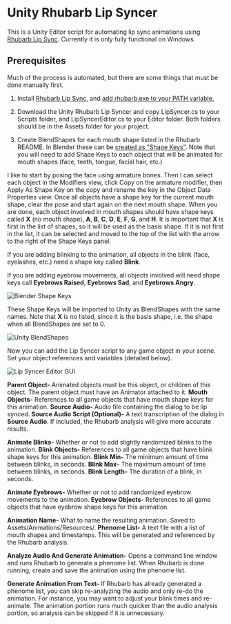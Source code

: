 # Unity Rhubarb Lip Syncer

This is a Unity Editor script for automating lip sync animations using [Rhubarb Lip Sync](https://github.com/DanielSWolf/rhubarb-lip-sync). Currently it is only fully functional on Windows.

## Prerequisites

Much of the process is automated, but there are some things that must be done manually first.

1. Install [Rhubarb Lip Sync](https://github.com/DanielSWolf/rhubarb-lip-sync), and [add rhubarb.exe to your PATH variable.](https://helpdeskgeek.com/windows-10/add-windows-path-environment-variable/)

2. Download the Unity Rhubarb Lip Syncer and copy LipSyncer.cs to your Scripts folder, and LipSyncerEditor.cs to your Editor folder. Both folders should be in the Assets folder for your project.

3. Create BlendShapes for each mouth shape listed in the Rhubarb README. In Blender these can be [created as "Shape Keys"](https://docs.blender.org/manual/en/latest/animation/shape_keys/introduction.html). Note that you will need to add Shape Keys to each object that will be animated for mouth shapes (face, teeth, tongue, facial hair, etc.)

I like to start by posing the face using armature bones. Then I can select each object in the Modifiers view, click Copy on the armature modifier, then Apply As Shape Key on the copy and rename the key in the Object Data Properties view. Once all objects have a shape key for the current mouth shape, clear the pose and start again on the next mouth shape. When you are done, each object involved in mouth shapes should have shape keys called **X** (no mouth shape), **A**, **B**, **C**, **D**, **E**, **F**, **G**, and **H**. It is important that **X** is first in the list of shapes, so it will be used as the basis shape. If it is not first in the list, it can be selected and moved to the top of the list with the arrow to the right of the Shape Keys panel.

If you are adding blinking to the animation, all objects in the blink (face, eyelashes, etc.) need a shape key called **Blink**.

If you are adding eyebrow movements, all objects involved will need shape keys call **Eyebrows Raised**, **Eyebrows Sad**, and **Eyebrows Angry**.

![Blender Shape Keys](https://user-images.githubusercontent.com/39220609/97245481-80b6cf00-17d1-11eb-9e58-589626d5dcdb.png)

These Shape Keys will be imported to Unity as BlendShapes with the same names. Note that **X** is no listed, since it is the basis shape, i.e. the shape when all BlendShapes are set to 0.

![Unity BlendShapes](https://user-images.githubusercontent.com/39220609/97245311-261d7300-17d1-11eb-8c40-9f2c90f36f10.png)

Now you can add the Lip Syncer script to any game object in your scene. Set your object references and variables (detailed below).

![Lip Syncer Editor GUI](https://user-images.githubusercontent.com/39220609/97245398-57963e80-17d1-11eb-8f12-5d563991add7.png)

**Parent Object-** Animated objects must be this object, or children of this object. The parent object must have an Animator attached to it.
**Mouth Objects-** References to all game objects that have mouth shape keys for this animation.
**Source Audio-** Audio file containing the dialog to be lip synced.
**Source Audio Script (Optional)-** A text transcription of the dialog in **Source Audio**. If included, the Rhubarb analysis will give more accurate results.

**Animate Blinks-** Whether or not to add slightly randomized blinks to the animation.
**Blink Objects-** References to all game objects that have blink shape keys for this animation.
**Blink Min-** The minimum amount of time between blinks, in seconds.
**Blink Max-** The maximum amount of time between blinks, in seconds.
**Blink Length-** The duration of a blink, in seconds.

**Animate Eyebrows-** Whether or not to add randomized eyebrow movements to the animation.
**Eyebrow Objects-** References to all game objects that have eyebrow shape keys for this animation.

**Animation Name-** What to name the resulting animation. Saved to Assets/Animations/Resources/.
**Phenome List-** A text file with a list of mouth shapes and timestamps. This will be generated and referenced by the Rhubarb analysis.

**Analyze Audio And Generate Animation-** Opens a command line window and runs Rhubarb to generate a phenome list. When Rhubarb is done running, create and save the animation using the phenome list.

**Generate Animation From Text-** If Rhubarb has already generated a phenome list, you can skip re-analyzing the audio and only re-do the animation. For instance, you may want to adjust your blink times and re-animate. The animation portion runs much quicker than the audio analysis portion, so analysis can be skipped if it is unnecessary.
